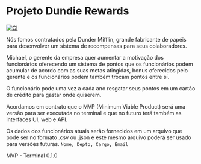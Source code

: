 <p><h1>Projeto Dundie Rewards</h1>

[![CI](https://github.com/fkeil/dundie-rewards/actions/workflows/main.yml/badge.svg)](https://github.com/fkeil/dundie-rewards/actions/workflows/main.yml)

<p>Nós fomos contratados pela Dunder Mifflin, grande fabricante de papéis para desenvolver um sistema de recompensas para seus colaboradores.
</p>
<p>Michael, o gerente da empresa quer aumentar a motivação dos funcionários oferecendo um sistema de pontos que os funcionários podem acumular de acordo com as suas metas atingidas, bonus oferecidos pelo gerente e os funcionários podem também trocam pontos entre sí.
</p>
<p>O funcionário pode uma vez a cada ano resgatar seus pontos em um cartão de crédito para gastar onde quiserem.
</p>
<p>Acordamos em contrato que o MVP (Minimum Viable Product) será uma versão para ser executada no terminal e que no futuro terá também as interfaces UI, web e API.
</p>
<p>Os dados dos funcionários atuais serão fornecidos em um arquivo que pode ser no formato .csv ou .json e este mesmo arquivo poderá ser usado para versões futuras. <code>Nome, Depto, Cargo, Email</code>
</p>
<p>MVP - Terminal 0.1.0
</p>
